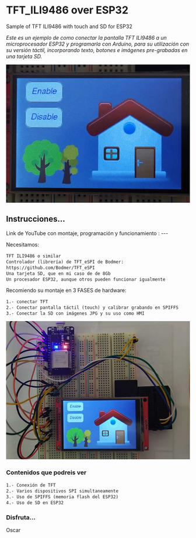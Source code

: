 # TFT_ILI9486 over ESP32
Sample of TFT ILI9486 with touch and SD for ESP32

_Este es un ejemplo de como conectar la pantalla TFT ILI9486 a un microprocesador ESP32 y programarla con Arduino, para su utilización con su versión táctil, incorporando texto, botones e imágenes pre-grabadas en una tarjeta SD._

![ILI9486_Ejemplo](https://github.com/OscarCalero/TFT_ILI9486/blob/main/Ejemplo.jpg?raw=true)


## Instrucciones...

Link de YouTube con montaje, programación y funcionamiento :  ---

Necesitamos:

```
TFT ILI9486 o similar
Controlador (librería) de TFT_eSPI de Bodmer: https://github.com/Bodmer/TFT_eSPI
Una tarjeta SD, que en mi caso de de 8Gb
Un procesador ESP32, aunque otros pueden funcionar igualmente
```

Recomiendo su montaje en 3 FASES de hardware:

```
1.- conectar TFT
2.- Conectar pantalla táctil (touch) y calibrar grabando en SPIFFS
3.- Conectar la SD con imágenes JPG y su uso como HMI
```
![ILI9486_Montaje](https://github.com/OscarCalero/TFT_ILI9486/blob/main/Montaje.jpg?raw=true)


### Contenidos que podreis ver

```
1.- Conexión de TFT
2.- Varios dispositivos SPI simultaneamente
3.- Uso de SPIFFS (memoria flash del ESP32)
4.- Uso de SD en ESP32
```

### Disfruta...

Oscar
